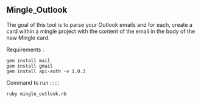 ## Mingle_Outlook

The goal of this tool is to parse your Outlook emails and for each, create a card within a mingle project with the content of the email in the body of the new Mingle card. 

Requirements : 
 
 ```
 gem install mail
 gem install gmail
 gem install api-auth -v 1.0.3
 ```
Command to run ::::::

`ruby mingle_outlook.rb`








